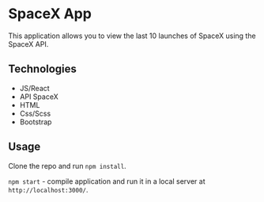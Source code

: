 # SpaceX App

This application allows you to view the last 10 launches of SpaceX using the SpaceX API.

## Technologies

* JS/React
* API SpaceX
* HTML
* Css/Scss
* Bootstrap

## Usage

Clone the repo and run `npm install`.

`npm start` - compile application and run it in a local server at `http://localhost:3000/`.


